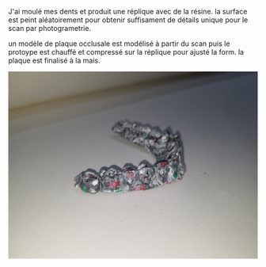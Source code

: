 J'ai moulé mes dents et produit une réplique avec de la résine. la surface est peint aléatoirement pour obtenir suffisament de détails unique pour le scan par photogrametrie. 



un modèle de plaque occlusale est modélisé à partir du scan puis le protoype est chauffé et compressé sur la réplique pour ajusté la form. la plaque est finalisé à la mais. 



![Réplique de mes dents, peinte pour photogramétrie](media/IMG_20220917_171000.jpg)